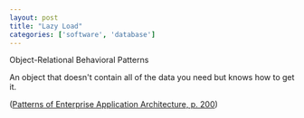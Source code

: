 ```yaml
---
layout: post
title: "Lazy Load"
categories: ['software', 'database']
---
```


Object-Relational Behavioral Patterns

An object that doesn't contain all of the data you need but knows how to get it.

([Patterns of Enterprise Application Architecture, p. 200](https://martinfowler.com/eaaCatalog/lazyLoad.html))
